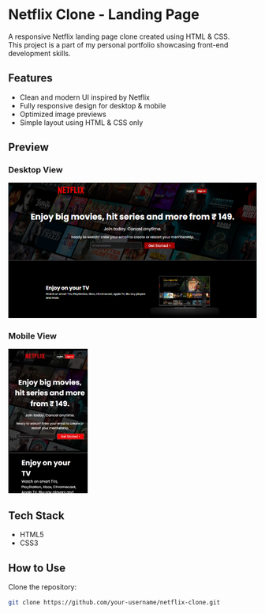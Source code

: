 # Netflix Clone - Landing Page

A responsive Netflix landing page clone created using HTML & CSS.  
This project is a part of my personal portfolio showcasing front-end development skills.

## Features

- Clean and modern UI inspired by Netflix
- Fully responsive design for desktop & mobile
- Optimized image previews
- Simple layout using HTML & CSS only

## Preview

### Desktop View
![Desktop Preview](preview-desktop.png)

### Mobile View
![Mobile Preview](preview-mobile.png)

## Tech Stack

- HTML5
- CSS3

## How to Use

Clone the repository:

```bash
git clone https://github.com/your-username/netflix-clone.git